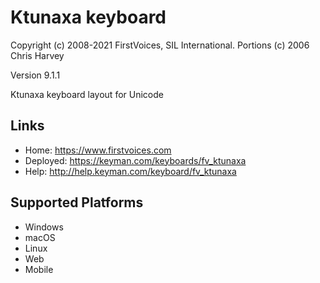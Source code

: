 Ktunaxa keyboard
======================

Copyright (c) 2008-2021 FirstVoices, SIL International. Portions (c) 2006 Chris Harvey

Version 9.1.1

Ktunaxa keyboard layout for Unicode

Links
-----

 * Home:     <https://www.firstvoices.com>
 * Deployed: <https://keyman.com/keyboards/fv_ktunaxa>
 * Help:     <http://help.keyman.com/keyboard/fv_ktunaxa>
 
Supported Platforms
-------------------

 * Windows
 * macOS
 * Linux
 * Web
 * Mobile
